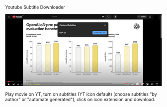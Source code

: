 

Youtube Subtitle Downloader

![YoutubeSubtitleDownloader2.0.png](images/YoutubeSubtitleDownloader2.0.png)

Play movie on YT, turn on subtitles (YT icon default) (choose subtitles "by author" or "automate generated"), click on icon extension and download.
